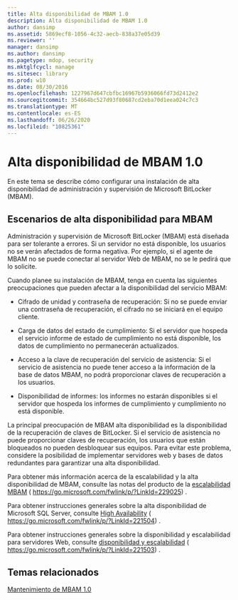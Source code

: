 ```yaml
---
title: Alta disponibilidad de MBAM 1.0
description: Alta disponibilidad de MBAM 1.0
author: dansimp
ms.assetid: 5869ecf8-1056-4c32-aecb-838a37e05d39
ms.reviewer: ''
manager: dansimp
ms.author: dansimp
ms.pagetype: mdop, security
ms.mktglfcycl: manage
ms.sitesec: library
ms.prod: w10
ms.date: 08/30/2016
ms.openlocfilehash: 1227967d647cbfbc16967b5936066fd73d2412e2
ms.sourcegitcommit: 354664bc527d93f80687cd2eba70d1eea024c7c3
ms.translationtype: MT
ms.contentlocale: es-ES
ms.lasthandoff: 06/26/2020
ms.locfileid: "10825361"
---
```

# Alta disponibilidad de MBAM 1.0


En este tema se describe cómo configurar una instalación de alta disponibilidad de administración y supervisión de Microsoft BitLocker (MBAM).

## Escenarios de alta disponibilidad para MBAM


Administración y supervisión de Microsoft BitLocker (MBAM) está diseñada para ser tolerante a errores. Si un servidor no está disponible, los usuarios no se verán afectados de forma negativa. Por ejemplo, si el agente de MBAM no se puede conectar al servidor Web de MBAM, no se le pedirá que lo solicite.

Cuando planee su instalación de MBAM, tenga en cuenta las siguientes preocupaciones que pueden afectar a la disponibilidad del servicio MBAM:

-   Cifrado de unidad y contraseña de recuperación: Si no se puede enviar una contraseña de recuperación, el cifrado no se iniciará en el equipo cliente.

-   Carga de datos del estado de cumplimiento: Si el servidor que hospeda el servicio informe de estado de cumplimiento no está disponible, los datos de cumplimiento no permanecerán actualizados.

-   Acceso a la clave de recuperación del servicio de asistencia: Si el servicio de asistencia no puede tener acceso a la información de la base de datos MBAM, no podrá proporcionar claves de recuperación a los usuarios.

-   Disponibilidad de informes: los informes no estarán disponibles si el servidor que hospeda los informes de cumplimiento y cumplimiento no está disponible.

La principal preocupación de MBAM alta disponibilidad es la disponibilidad de la recuperación de claves de BitLocker. Si el servicio de asistencia no puede proporcionar claves de recuperación, los usuarios que están bloqueados no pueden desbloquear sus equipos. Para evitar este problema, considere la posibilidad de implementar servidores web y bases de datos redundantes para garantizar una alta disponibilidad.

Para obtener más información acerca de la escalabilidad y la alta disponibilidad de MBAM, consulte las notas del producto de la [escalabilidad MBAM](https://go.microsoft.com/fwlink/p/?LinkId=229025) ( https://go.microsoft.com/fwlink/p/?LinkId=229025) .

Para obtener instrucciones generales sobre la alta disponibilidad de Microsoft SQL Server, consulte [High Availability](https://go.microsoft.com/fwlink/p/?LinkId=221504) ( https://go.microsoft.com/fwlink/p/?LinkId=221504) .

Para obtener instrucciones generales sobre la disponibilidad y escalabilidad para servidores Web, consulte [disponibilidad y escalabilidad](https://go.microsoft.com/fwlink/p/?LinkId=221503) ( https://go.microsoft.com/fwlink/p/?LinkId=221503) .

## Temas relacionados


[Mantenimiento de MBAM 1.0](maintaining-mbam-10.md)

 

 





